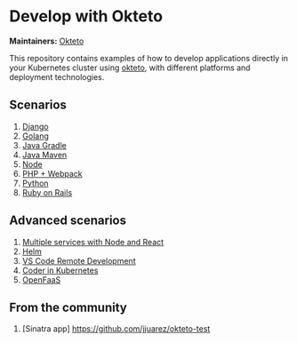 # Develop with Okteto

**Maintainers:** [Okteto](https://github.com/okteto)

This repository contains examples of how to develop applications directly in your Kubernetes cluster using [okteto](https://github.com/okteto/okteto), with different platforms and deployment technologies.

## Scenarios

1. [Django](django/README.md)
1. [Golang](https://github.com/okteto/go-getting-started/blob/master/README.md)
1. [Java Gradle](https://github.com/okteto/java-gradle-getting-started)
1. [Java Maven](https://github.com/okteto/java-maven-getting-started)
1. [Node](https://github.com/okteto/node-getting-started/blob/master/README.md)
1. [PHP + Webpack](php/README.md)
1. [Python](python/README.md)
1. [Ruby on Rails](ruby/README.md)

## Advanced scenarios

1. [Multiple services with Node and React](https://github.com/okteto/movies/blob/master/README.md)
1. [Helm](helm/README.md)
1. [VS Code Remote Development](vscode/README.md)
1. [Coder in Kubernetes](coder/README.md)
1. [OpenFaaS](https://medium.com/okteto/how-to-develop-a-serverless-app-with-openfaas-and-okteto-d85435f0eca1)

## From the community

1. [Sinatra app] https://github.com/jjuarez/okteto-test